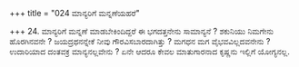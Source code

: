+++
title = "024 ಮಾನ್ಯರಿಗೆ ಮನ್ನಣೆಯಹರೆ"

+++
24. ಮಾನ್ಯರಿಗೆ ಮನ್ನಣೆ ಮಾಡಬೇಕಿಂದಿದ್ದರೆ ಈ ಭಗದತ್ತನೇನು ಸಾಮಾನ್ಯನೆ ? ಶಕುನಿಯು ನಿಮಗೇನು ಹೊರಗಿನವನೇ ?  ಜಯದ್ರಥನನ್ನೇಕೆ ನೀವು ಗೌರವಿಸಬಾರದಾಗಿತ್ತು ? ಮಗಧನ ಮಗ ವೈಭವವಿಲ್ಲದವನೇನು ? ಉದಾರಿಯಾದ ದಂತವಕ್ರ ಮಾನ್ಯನಲ್ಲವೇನು ? ಏನೇ ಆದರೂ ಕೇವಲ ಮಾತುಗಾರನಾದ ಕೃಷ್ಣನು ಇಲ್ಲಿಗೆ ಯೋಗ್ಯನಲ್ಲ.
